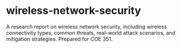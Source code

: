 # wireless-network-security
A research report on wireless network security, including wireless connectivity types, common threats, real-world attack scenarios, and mitigation strategies. Prepared for COE 351.
